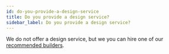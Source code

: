 ```yaml
---
id: do-you-provide-a-design-service
title: Do you provide a design service?
sidebar_label: Do you provide a design service?
---
```


We do not offer a design service, but we you can hire one of our [recommended builders](https://www.wpbeaverbuilder.com/recommended-builders/).
